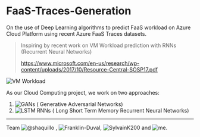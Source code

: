 # FaaS-Traces-Generation
On the use of Deep Learning algorithms to predict FaaS workload on Azure Cloud Platform using recent Azure FaaS Traces datasets.

> Inspiring by recent work on VM Workload prediction with RNNs (Recurrent Neural Networks)
> 
> https://www.microsoft.com/en-us/research/wp-content/uploads/2017/10/Resource-Central-SOSP17.pdf
> 

![VM Workload](https://user-images.githubusercontent.com/60468539/155823251-e8873f7d-2537-4132-8db0-d8edcd159c21.png)


As our Cloud Computing project, we work on two approaches:
1. ![GANs ( Generative Adversarial Networks)](https://github.com/script-0/FaaS-Traces-Generation/blob/main/FaaS_Traces_Generation_with_GAN.ipynb) 
2. ![LSTM RNNs ( Long Short Term Memory Recurrent Neural Networks)](https://github.com/script-0/FaaS-Traces-Generation/blob/main/Faas_Traces_Generation_with_LSTM.ipynb)


---
Team
![@shaquillo](https://github.com/shaquillo) , ![Franklin-Duval](https://github.com/Franklin-Duval/), ![SylvainK200](https://github.com/SylvainK200) and ![me](https://github.com/script-0/).
